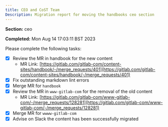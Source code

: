 ```yaml
---
title: CEO and CoST Team
Description: Migration report for moving the handbooks ceo section
---
```


**Section:** ceo

**Completed:** Mon Aug 14 17:03:11 BST 2023

Please complete the following tasks:

- [x] Review the MR in handbook for the new content
  - MR Link: [https://gitlab.com/gitlab-com/content-sites/handbook/-/merge_requests/401](https://gitlab.com/gitlab-com/content-sites/handbook/-/merge_requests/401)
- [x] Fix outstanding markdown lint errors
- [x] Merge MR for `handbook`
- [x] Review the MR in `www-gitlab-com` for the removal of the old content
  - MR Link: [https://gitlab.com/gitlab-com/www-gitlab-com/-/merge_requests/128281](https://gitlab.com/gitlab-com/www-gitlab-com/-/merge_requests/128281)
- [x] Merge MR for `wwww-gitlab-com`
- [x] Advise on Slack the content has been successfully migrated
